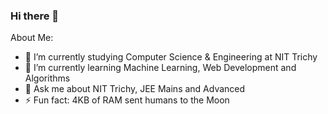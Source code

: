 ### Hi there 👋

About Me:

- 🔭 I’m currently studying Computer Science & Engineering at NIT Trichy
- 🌱 I’m currently learning Machine Learning, Web Development and Algorithms
- 💬 Ask me about NIT Trichy, JEE Mains and Advanced
- ⚡ Fun fact: 4KB of RAM sent humans to the Moon

